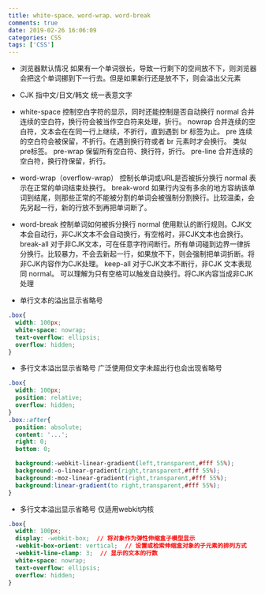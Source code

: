 ```yaml
---
title: white-space、word-wrap、word-break
comments: true
date: 2019-02-26 16:06:09
categories: CSS
tags: ['CSS']
---
```


* 浏览器默认情况
如果有一个单词很长，导致一行剩下的空间放不下，则浏览器会把这个单词挪到下一行去。但是如果新行还是放不下，则会溢出父元素

* CJK 
指中文/日文/韩文 统一表意文字


* white-space 控制空白字符的显示，同时还能控制是否自动换行
normal   合并连续的空白符，换行符会被当作空白符来处理，折行。 
nowrap   合并连续的空白符，文本会在在同一行上继续，不折行，直到遇到 br 标签为止。 
pre      连续的空白符会被保留，不折行。在遇到换行符或者 br 元素时才会换行。 类似pre标签。
pre-wrap 保留所有空白符、换行符，折行。
pre-line 合并连续的空白符，换行符保留，折行。

* word-wrap（overflow-wrap） 控制长单词或URL是否被拆分换行
normal      表示在正常的单词结束处换行。
break-word  如果行内没有多余的地方容纳该单词到结尾，则那些正常的不能被分割的单词会被强制分割换行。比较温柔，会先另起一行，新的行放不到再把单词断了。

* word-break 控制单词如何被拆分换行
normal    使用默认的断行规则。CJK文本会自动行，非CJK文本不会自动换行，有空格时，非CJK文本也会换行。
break-all 对于非CJK文本，可在任意字符间断行。所有单词碰到边界一律拆分换行。比较暴力，不会去新起一行，如果放不下，则会强制把单词折断。将非CJK内容作为CJK处理。
keep-all  对于CJK文本不断行，非CJK 文本表现同 normal。 可以理解为只有空格可以触发自动换行。将CJK内容当成非CJK处理


* 单行文本的溢出显示省略号
```CSS
.box{
  width: 100px;
  white-space: nowrap;
  text-overflow: ellipsis; 
  overflow: hidden;
}
```

* 多行文本溢出显示省略号  广泛使用但文字未超出行也会出现省略号
```CSS
.box{
  width: 100px;
  position: relative;
  overflow: hidden;
}
.box::after{
  position: absolute;
  content: '...';
  right: 0;
  bottom: 0;

  background:-webkit-linear-gradient(left,transparent,#fff 55%);
  background:-o-linear-gradient(right,transparent,#fff 55%);
  background:-moz-linear-gradient(right,transparent,#fff 55%);
  background:linear-gradient(to right,transparent,#fff 55%);
}
```

* 多行文本溢出显示省略号 仅适用webkit内核
```CSS
.box{
  width: 100px;
  display: -webkit-box;  // 将对象作为弹性伸缩盒子模型显示
  -webkit-box-orient: vertical;  // 设置或检索伸缩盒对象的子元素的排列方式 
  -webkit-line-clamp: 3;  // 显示的文本的行数
  white-space: nowrap;
  text-overflow: ellipsis; 
  overflow: hidden;
}
```